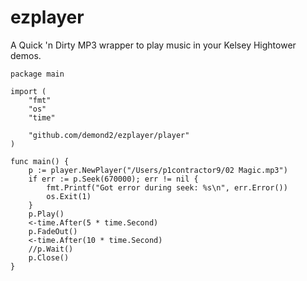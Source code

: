 # ezplayer

A Quick 'n Dirty MP3 wrapper to play music in your Kelsey Hightower demos.

```golang
package main

import (
	"fmt"
	"os"
	"time"

	"github.com/demond2/ezplayer/player"
)

func main() {
	p := player.NewPlayer("/Users/p1contractor9/02 Magic.mp3")
	if err := p.Seek(670000); err != nil {
		fmt.Printf("Got error during seek: %s\n", err.Error())
		os.Exit(1)
	}
	p.Play()
	<-time.After(5 * time.Second)
	p.FadeOut()
	<-time.After(10 * time.Second)
	//p.Wait()
	p.Close()
}
```
